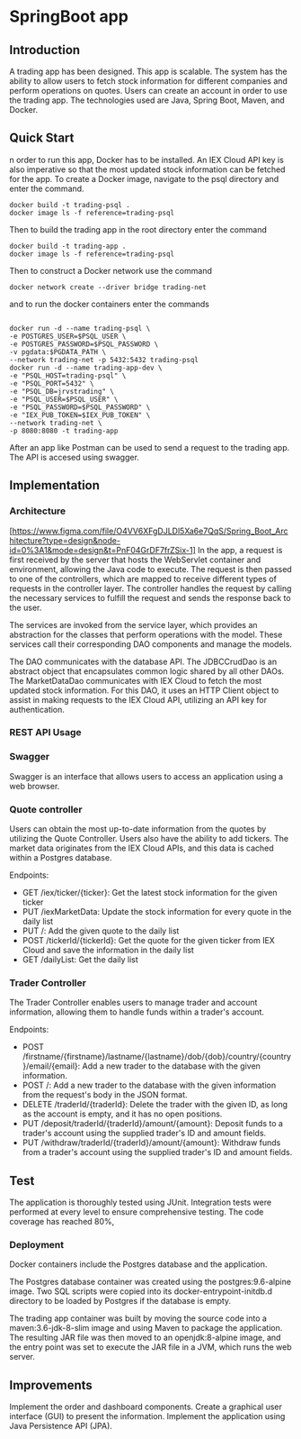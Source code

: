 # SpringBoot app

## Introduction
A trading app has been designed. This app is scalable. The system has the ability to allow users to fetch stock information for different companies and perform operations on quotes. Users can create an account in order to use the trading app. The technologies used are Java, Spring Boot, Maven, and Docker.

## Quick Start
n order to run this app, Docker has to be installed. An IEX Cloud API key is also imperative so that the most updated stock information can be fetched for the app. To create a Docker image, navigate to the psql directory and enter the command.

```
docker build -t trading-psql .
docker image ls -f reference=trading-psql
```
Then to build the trading app in the root directory enter the command

```
docker build -t trading-app .
docker image ls -f reference=trading-psql
```

Then to construct a Docker network use the command 

```
docker network create --driver bridge trading-net

```
and to run the docker containers enter the commands

```

docker run -d --name trading-psql \
-e POSTGRES_USER=$PSQL_USER \
-e POSTGRES_PASSWORD=$PSQL_PASSWORD \
-v pgdata:$PGDATA_PATH \
--network trading-net -p 5432:5432 trading-psql
docker run -d --name trading-app-dev \
-e "PSQL_HOST=trading-psql" \
-e "PSQL_PORT=5432" \
-e "PSQL_DB=jrvstrading" \
-e "PSQL_USER=$PSQL_USER" \
-e "PSQL_PASSWORD=$PSQL_PASSWORD" \
-e "IEX_PUB_TOKEN=$IEX_PUB_TOKEN" \
--network trading-net \
-p 8080:8080 -t trading-app

```

After an app like Postman can be used to send a request to the trading app. The API is accesed using swagger.

## Implementation

### Architecture
[https://www.figma.com/file/O4VV6XFgDJLDl5Xa6e7QqS/Spring_Boot_Architecture?type=design&node-id=0%3A1&mode=design&t=PnF04GrDF7frZSix-1]
In the app, a request is first received by the server that hosts the WebServlet container and environment, allowing the Java code to execute. The request is then passed to one of the controllers, which are mapped to receive different types of requests in the controller layer. The controller handles the request by calling the necessary services to fulfill the request and sends the response back to the user.

The services are invoked from the service layer, which provides an abstraction for the classes that perform operations with the model. These services call their corresponding DAO components and manage the models.

The DAO communicates with the database API. The JDBCCrudDao is an abstract object that encapsulates common logic shared by all other DAOs. The MarketDataDao communicates with IEX Cloud to fetch the most updated stock information. For this DAO, it uses an HTTP Client object to assist in making requests to the IEX Cloud API, utilizing an API key for authentication.

### REST API Usage

### Swagger
Swagger is an interface that allows users to access an application using a web browser.

### Quote controller

Users can obtain the most up-to-date information from the quotes by utilizing the Quote Controller. Users also have the ability to add tickers. The market data originates from the IEX Cloud APIs, and this data is cached within a Postgres database.

Endpoints:
* GET /iex/ticker/{ticker}: Get the latest stock information for the given ticker
* PUT /iexMarketData: Update the stock information for every quote in the daily list
* PUT /: Add the given quote to the daily list
* POST /tickerId/{tickerId}: Get the quote for the given ticker from IEX Cloud and save the information in the daily list
* GET /dailyList: Get the daily list

### Trader Controller
The Trader Controller enables users to manage trader and account information, allowing them to handle funds within a trader's account.

Endpoints:
* POST /firstname/{firstname}/lastname/{lastname}/dob/{dob}/country/{country}/email/{email}: Add a new trader to the database with the given information.
* POST /: Add a new trader to the database with the given information from the request's body in the JSON format.
* DELETE /traderId/{traderId}: Delete the trader with the given ID, as long as the account is empty, and it has no open positions.
* PUT /deposit/traderId/{traderId}/amount/{amount}: Deposit funds to a trader's account using the supplied trader's ID and amount fields.
* PUT /withdraw/traderId/{traderId}/amount/{amount}: Withdraw funds from a trader's account using the supplied trader's ID and amount fields.

## Test
The application is thoroughly tested using JUnit. Integration tests were performed at every level to ensure comprehensive testing. The code coverage has reached 80%,

### Deployment 

Docker containers include the Postgres database and the application.

The Postgres database container was created using the postgres:9.6-alpine image. Two SQL scripts were copied into its docker-entrypoint-initdb.d directory to be loaded by Postgres if the database is empty.

The trading app container was built by moving the source code into a maven:3.6-jdk-8-slim image and using Maven to package the application. The resulting JAR file was then moved to an openjdk:8-alpine image, and the entry point was set to execute the JAR file in a JVM, which runs the web server.

## Improvements

Implement the order and dashboard components.
Create a graphical user interface (GUI) to present the information.
Implement the application using Java Persistence API (JPA).




